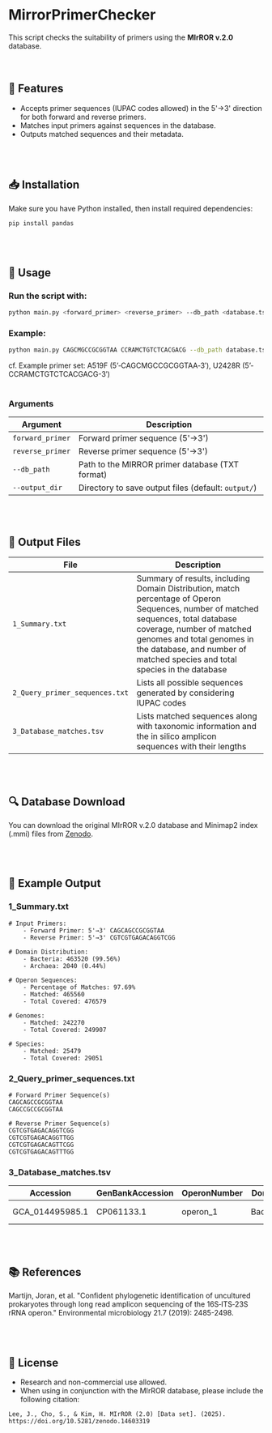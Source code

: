 # MirrorPrimerChecker

This script checks the suitability of primers using the **MIrROR v.2.0** database.
<br><br><br>

## 📌 Features
- Accepts primer sequences (IUPAC codes allowed) in the 5'→3' direction for both forward and reverse primers.
- Matches input primers against sequences in the database.
- Outputs matched sequences and their metadata.

<br><br>
## 📥 Installation
Make sure you have Python installed, then install required dependencies:

```sh
pip install pandas
```

<br><br>
## 🚀 Usage
### Run the script with:

```sh
python main.py <forward_primer> <reverse_primer> --db_path <database.tsv> --output_dir <output_directory>
```

### Example:
```sh
python main.py CAGCMGCCGCGGTAA CCRAMCTGTCTCACGACG --db_path database.tsv --output_dir results
```
cf. Example primer set: A519F (5’‐CAGCMGCCGCGGTAA‐3′), U2428R (5’-CCRAMCTGTCTCACGACG-3′)
<br><br>
### Arguments
| Argument           | Description |
|--------------------|-------------|
| `forward_primer`  | Forward primer sequence (5'→3') |
| `reverse_primer`  | Reverse primer sequence (5'→3') |
| `--db_path`       | Path to the MIRROR primer database (TXT format) |
| `--output_dir`    | Directory to save output files (default: `output/`) |

<br><br>
## 📂 Output Files
| File                          | Description |
|--------------------------------|-------------|
| `1_Summary.txt`               | Summary of results, including Domain Distribution, match percentage of Operon Sequences, number of matched sequences, total database coverage, number of matched genomes and total genomes in the database, and number of matched species and total species in the database |
| `2_Query_primer_sequences.txt`  | Lists all possible sequences generated by considering IUPAC codes |
| `3_Database_matches.tsv`        | Lists matched sequences along with taxonomic information and the in silico amplicon sequences with their lengths |


<br><br>
## 🔍 Database Download
You can download the original MIrROR v.2.0 database and Minimap2 index (.mmi) files from [Zenodo](https://doi.org/10.5281/zenodo.14603319).

<br><br>
## 📖 Example Output

### 1_Summary.txt
```
# Input Primers:
	- Forward Primer: 5'→3' CAGCAGCCGCGGTAA
	- Reverse Primer: 5'→3' CGTCGTGAGACAGGTCGG

# Domain Distribution:
	- Bacteria: 463520 (99.56%)
	- Archaea: 2040 (0.44%)

# Operon Sequences:
	- Percentage of Matches: 97.69%
	- Matched: 465560
	- Total Covered: 476579

# Genomes:
	- Matched: 242270
	- Total Covered: 249907

# Species:
	- Matched: 25479
	- Total Covered: 29051
```

### 2_Query_primer_sequences.txt
```
# Forward Primer Sequence(s)
CAGCAGCCGCGGTAA
CAGCCGCCGCGGTAA

# Reverse Primer Sequence(s)
CGTCGTGAGACAGGTCGG
CGTCGTGAGACAGGTTGG
CGTCGTGAGACAGTTCGG
CGTCGTGAGACAGTTTGG
```

### 3_Database_matches.tsv

| Accession        | GenBankAccession | OperonNumber | Domain   | Phylum    | Class   | Order            | Family           | Genus          | Species                   | Amplicon_Sequence | Amplicon_Length | Forward_Primer | Reverse_Primer |
|-----------------|----------------|-------------|---------|----------|--------|----------------|----------------|---------------|--------------------------|------------------|---------------|---------------|---------------|
| GCA_014495985.1 | CP061133.1      | operon_1    | Bacteria | Bacillota | Bacilli | Lactobacillales | Streptococcaceae | Streptococcus | Streptococcus pyogenes   | CAGCAGCCGC ... GACAGTTCGG     | 4012          | CAGCAGCCGCGGTAA | CGTCGTGAGACAGTTCGG |

<br><br>
## 📚 References
Martijn, Joran, et al. "Confident phylogenetic identification of uncultured prokaryotes through long read amplicon sequencing of the 16S‐ITS‐23S rRNA operon." Environmental microbiology 21.7 (2019): 2485-2498.

<br><br>
## 📢 License
- Research and non-commercial use allowed.
- When using in conjunction with the MIrROR database, please include the following citation:
```
Lee, J., Cho, S., & Kim, H. MIrROR (2.0) [Data set]. (2025). https://doi.org/10.5281/zenodo.14603319
```
